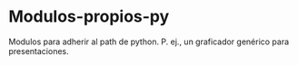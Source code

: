 # Modulos-propios-py

Modulos para adherir al path de python. P. ej., un graficador genérico para presentaciones.

